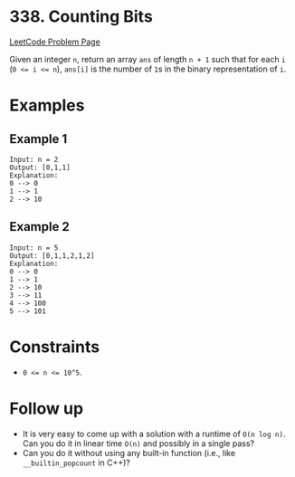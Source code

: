 # 338. Counting Bits

[LeetCode Problem Page](https://leetcode.com/problems/counting-bits)

Given an integer `n`, return an array `ans` of length `n + 1` such that for each
`i` (`0 <= i <= n`), `ans[i]` is the number of `1`s in the binary representation
of `i`.

# Examples

## Example 1

```text
Input: n = 2
Output: [0,1,1]
Explanation:
0 --> 0
1 --> 1
2 --> 10
```

## Example 2

```text
Input: n = 5
Output: [0,1,1,2,1,2]
Explanation:
0 --> 0
1 --> 1
2 --> 10
3 --> 11
4 --> 100
5 --> 101
```

# Constraints

- `0 <= n <= 10^5`.

# Follow up

- It is very easy to come up with a solution with a runtime of `O(n log n)`. Can
  you do it in linear time `O(n)` and possibly in a single pass?
- Can you do it without using any built-in function (i.e., like
  `__builtin_popcount` in C++)?
